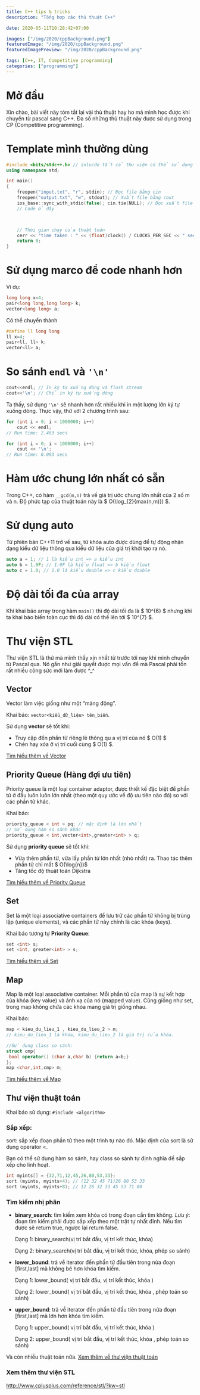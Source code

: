 ```yaml
---
title: C++ tips & tricks
description: "Tổng hợp các thủ thuật C++"

date: 2020-05-11T10:28:42+07:00

images: ["/img/2020/cppBackground.png"]
featuredImage: "/img/2020/cppBackground.png"
featuredImagePreview: "/img/2020/cppBackground.png"

tags: [C++, IT, Competitive programming]
categories: ["programming"]
---
```


<!--more-->

# Mở đầu

Xin chào, bài viết này tóm tắt lại vài thủ thuật hay ho mà mình học được khi chuyển từ pascal sang C++. Đa số những thủ thuật này được sử dụng trong CP (Competitive programming).

# Template mình thường dùng

```cpp
#include <bits/stdc++.h> // inlucde tất cả thư viện có thể sử dụng khi đi CP
using namespace std;

int main()
{
    freopen("input.txt", "r", stdin); // Đọc file bằng cin
    freopen("output.txt", "w", stdout); // Xuất file bằng cout
    ios_base::sync_with_stdio(false); cin.tie(NULL); // Đọc xuất file nhanh
    // Code ở đây



    // Thời gian chạy của thuật toán
    cerr << "time taken : " << (float)clock() / CLOCKS_PER_SEC << " secs \n";
    return 0;
}
```

# Sử dụng marco để code nhanh hơn

Ví dụ:

```cpp
long long x=4;
pair<long long,long long> k;
vector<long long> a;
```

Có thể chuyển thành

```cpp
#define ll long long
ll x=4;
pair<ll, ll> k;
vector<ll> a;
```

# So sánh `endl` và `'\n'`

```cpp
cout<<endl; // In ký tự xuống dòng và flush stream
cout<<'\n'; // Chỉ in ký tự xuống dòng
```

Ta thấy, sử dụng `'\n'` sẽ nhanh hơn rất nhiều khi in một lượng lớn ký tự xuống dòng.
Thực vậy, thử với 2 chương trình sau:

```cpp
for (int i = 0; i < 1000000; i++)
    cout << endl;
// Run time: 2.463 secs
```

```cpp
for (int i = 0; i < 1000000; i++)
    cout << '\n';
// Run time: 0.093 secs
```

# Hàm ước chung lớn nhất có sẵn

Trong C++, có hàm `__gcd(m,n)` trả về giá trị ước chung lớn nhất của 2 số m và n. Độ phức tạp của thuật toán này là $ O(\log_{2}{max(n,m)}) $.

# Sử dụng auto

Từ phiên bản C++11 trở về sau, từ khóa auto được dùng để tự động nhận dạng kiểu dữ liệu thông qua kiểu dữ liệu của giá trị khởi tạo ra nó.

```cpp
auto a = 1; // 1 là kiểu int => a kiểu int
auto b = 1.0F; // 1.0F là kiểu float => b kiểu float
auto c = 1.0; // 1.0 là kiểu double => c kiểu double
```

# Độ dài tối đa của array

Khi khai báo array trong hàm `main()` thì độ dài tối đa là $ 10^{6} $ nhưng khi ta khai báo biến toàn cục thì độ dài có thể lên tới $ 10^{7} $.

# Thư viện STL

Thư viện STL là thứ mà mình thấy xịn nhất từ trước tới nay khi mình chuyển từ Pascal qua. Nó gần như giải quyết được mọi vấn đề mà Pascal phải tốn rất nhiều công sức mới làm được ^\_^

## Vector

Vector làm việc giống như một “mảng động”.

Khai báo: `vector<kiểu_dữ_liệu> tên_biến`.

Sử dụng **vector** sẽ tốt khi:

- Truy cập đến phần tử riêng lẻ thông qu a vị trí của nó $ O(1) $
- Chèn hay xóa ở vị trí cuối cùng $ O(1) $.

[Tìm hiểu thêm về Vector](http://www.cplusplus.com/reference/vector/vector/)

## Priority Queue (Hàng đợi ưu tiên)

Priority queue là một loại container adaptor, được thiết kế đặc biệt để phần tử ở đầu luôn luôn lớn nhất (theo một quy ước về độ ưu tiên nào đó) so với các phần tử khác.

Khai báo:

```cpp
priority_queue < int > pq; // mặc định là lớn nhất
// Sử dụng hàm so sánh khác
priority_queue < int,vector<int>,greater<int> > q;
```

Sử dụng **priority queue** sẽ tốt khi:

- Vừa thêm phần từ, vừa lấy phần tử lớn nhất (nhỏ nhất) ra. Thao tác thêm phần tử chỉ mất $ O(\log{n})$
- Tăng tốc độ thuật toán Dijkstra

[Tìm hiểu thêm về Priority Queue](http://www.cplusplus.com/reference/queue/priority_queue/)

## Set

Set là một loại associative containers để lưu trữ các phần tử không bị trùng lặp (unique elements), và các phần tử này chính là các khóa (keys).

Khai báo tương tự **Priority Queue**:

```cpp
set <int> s;
set <int, greater<int> > s;
```

[Tìm hiểu thêm về Set](http://www.cplusplus.com/reference/set/set/?kw=set)

## Map

Map là một loại associative container. Mỗi phần tử của map là sự kết hợp của khóa (key value) và ánh xạ của nó (mapped value). Cũng giống như set, trong map không chứa các khóa mang giá trị giống nhau.

Khai báo:

```cpp
map < kieu_du_lieu_1 , kieu_du_lieu_2 > m;
// kieu_du_lieu_1 là khóa, kieu_du_lieu_2 là giá trị của khóa.

//Sử dụng class so sánh:
struct cmp{
 bool operator() (char a,char b) {return a<b;}
};
map <char,int,cmp> m;
```

[Tìm hiểu thêm về Map](http://www.cplusplus.com/reference/map/map/?kw=map)

## Thư viện thuật toán

Khai báo sử dụng: `#include <algorithm>`

### Sắp xếp:

sort: sắp xếp đoạn phần tử theo một trình tự nào đó. Mặc định của sort là sử dụng operator <.

Bạn có thể sử dụng hàm so sánh, hay class so sánh tự định nghĩa để sắp xếp cho linh hoạt.

```cpp
int myints[] = {32,71,12,45,26,80,53,33};
sort (myints, myints+4); // (12 32 45 71)26 80 53 33
sort (myints, myints+8); // 12 26 32 33 45 53 71 80
```

### Tìm kiếm nhị phân

- **binary_search**: tìm kiếm xem khóa có trong đoạn cần tìm không. _Lưu ý_: đoạn tìm kiếm phải được sắp xếp theo một trật tự nhất đinh. Nếu tìm được sẽ return true, ngược lại return false.

  Dạng 1: binary_search(vị trí bắt đầu, vị trí kết thúc, khóa)

  Dạng 2: binary_search(vị trí bắt đầu, vị trí kết thúc, khóa, phép so sánh)

- **lower_bound**: trả về iterator đến phần tử đầu tiên trong nửa đoạn [first,last] mà không bé hơn khóa tìm kiếm.

  Dạng 1: lower_bound( vị trí bắt đầu, vị trí kết thúc, khóa )

  Dạng 2: lower_bound( vị trí bắt đầu, vị trí kết thúc, khóa , phép toán so sánh)

- **upper_bound**: trả về iterator đến phần tử đầu tiên trong nửa đoạn [first,last] mà lớn hơn khóa tìm kiếm.

  Dạng 1: upper_bound( vị trí bắt đầu, vị trí kết thúc, khóa )

  Dạng 2: upper_bound( vị trí bắt đầu, vị trí kết thúc, khóa , phép toán so sánh)

Và còn nhiều thuật toán nữa.
[Xem thêm về thư viện thuật toán](http://www.cplusplus.com/reference/algorithm/)

### Xem thêm thư viện STL

http://www.cplusplus.com/reference/stl/?kw=stl
